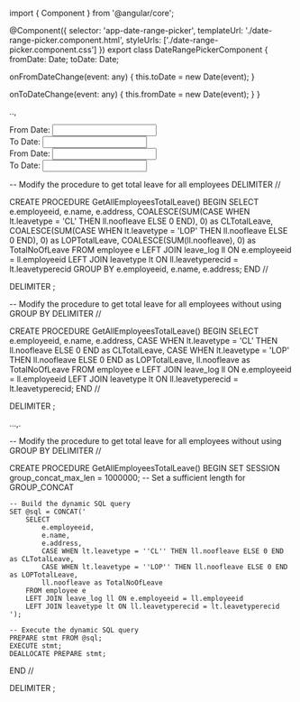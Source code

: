 import { Component } from '@angular/core';

@Component({
  selector: 'app-date-range-picker',
  templateUrl: './date-range-picker.component.html',
  styleUrls: ['./date-range-picker.component.css']
})
export class DateRangePickerComponent {
  fromDate: Date;
  toDate: Date;

  onFromDateChange(event: any) {
    this.toDate = new Date(event);
  }

  onToDateChange(event: any) {
    this.fromDate = new Date(event);
  }
}

..,
<div>
  <label for="fromDate">From Date:</label>
  <input
    id="fromDate"
    ngxDaterangepickerMd
    [(ngModel)]="fromDate"
    (ngModelChange)="onFromDateChange($event)"
  />
</div>

<div>
  <label for="toDate">To Date:</label>
  <input
    id="toDate"
    ngxDaterangepickerMd
    [(ngModel)]="toDate"
    (ngModelChange)="onToDateChange($event)"
    [minDate]="fromDate"
  />
</div>




<div>
  <label for="fromDate">From Date:</label>
  <input
    id="fromDate"
    ngxDaterangepickerMd
    [(ngModel)]="fromDate"
    (ngModelChange)="onFromDateChange($event)"
  />
</div>

<div>
  <label for="toDate">To Date:</label>
  <input
    id="toDate"
    ngxDaterangepickerMd
    [(ngModel)]="toDate"
    (ngModelChange)="onToDateChange($event)"
    [minDate]="fromDate"
  />
</div>




-- Modify the procedure to get total leave for all employees
DELIMITER //

CREATE PROCEDURE GetAllEmployeesTotalLeave()
BEGIN
    SELECT 
        e.employeeid,
        e.name,
        e.address,
        COALESCE(SUM(CASE WHEN lt.leavetype = 'CL' THEN ll.noofleave ELSE 0 END), 0) as CLTotalLeave,
        COALESCE(SUM(CASE WHEN lt.leavetype = 'LOP' THEN ll.noofleave ELSE 0 END), 0) as LOPTotalLeave,
        COALESCE(SUM(ll.noofleave), 0) as TotalNoOfLeave
    FROM employee e
    LEFT JOIN leave_log ll ON e.employeeid = ll.employeeid
    LEFT JOIN leavetype lt ON ll.leavetyperecid = lt.leavetyperecid
    GROUP BY e.employeeid, e.name, e.address;
END //

DELIMITER ;




-- Modify the procedure to get total leave for all employees without using GROUP BY
DELIMITER //

CREATE PROCEDURE GetAllEmployeesTotalLeave()
BEGIN
    SELECT 
        e.employeeid,
        e.name,
        e.address,
        CASE WHEN lt.leavetype = 'CL' THEN ll.noofleave ELSE 0 END as CLTotalLeave,
        CASE WHEN lt.leavetype = 'LOP' THEN ll.noofleave ELSE 0 END as LOPTotalLeave,
        ll.noofleave as TotalNoOfLeave
    FROM employee e
    LEFT JOIN leave_log ll ON e.employeeid = ll.employeeid
    LEFT JOIN leavetype lt ON ll.leavetyperecid = lt.leavetyperecid;
END //

DELIMITER ;


...,.

-- Modify the procedure to get total leave for all employees without using GROUP BY
DELIMITER //

CREATE PROCEDURE GetAllEmployeesTotalLeave()
BEGIN
    SET SESSION group_concat_max_len = 1000000; -- Set a sufficient length for GROUP_CONCAT

    -- Build the dynamic SQL query
    SET @sql = CONCAT('
        SELECT 
            e.employeeid,
            e.name,
            e.address,
            CASE WHEN lt.leavetype = ''CL'' THEN ll.noofleave ELSE 0 END as CLTotalLeave,
            CASE WHEN lt.leavetype = ''LOP'' THEN ll.noofleave ELSE 0 END as LOPTotalLeave,
            ll.noofleave as TotalNoOfLeave
        FROM employee e
        LEFT JOIN leave_log ll ON e.employeeid = ll.employeeid
        LEFT JOIN leavetype lt ON ll.leavetyperecid = lt.leavetyperecid
    ');

    -- Execute the dynamic SQL query
    PREPARE stmt FROM @sql;
    EXECUTE stmt;
    DEALLOCATE PREPARE stmt;
END //

DELIMITER ;


